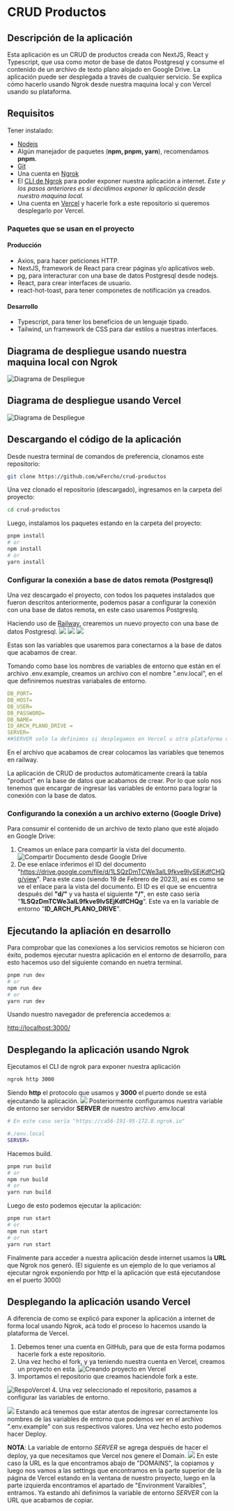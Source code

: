 
# CRUD Productos
## Descripción de la aplicación
Esta aplicación es un CRUD de productos creada con NextJS, React y Typescript, que usa como motor de base de datos Postgresql y consume el contenido de un archivo de texto plano alojado en Google Drive. La aplicación puede ser desplegada a través de cualquier servicio. Se explica cómo hacerlo usando Ngrok desde nuestra maquina local y con Vercel usando su plataforma.
## Requisitos
Tener instalado:
- [Nodejs](https://nodejs.org/en/)
- Algún manejador de paquetes (**npm, pnpm, yarn**), recomendamos **pnpm**.
- [Git](https://git-scm.com/)
- Una cuenta en [Ngrok](https://ngrok.com/)
- El [CLI de Ngrok](https://ngrok.com/download) para poder exponer nuestra aplicación a internet. *Este y los pasos anteriores es si decidimos exponer la aplicación desde nuestro maquina local.*
- Una cuenta en [Vercel](https://vercel.com/) y hacerle fork a este repositorio si queremos desplegarlo por Vercel.
### Paquetes que se usan en el proyecto
#### Producción
- Axios, para hacer peticiones HTTP.
- NextJS, framework de React para crear páginas y/o aplicativos web.
- pg, para interacturar con una base de datos Postgresql desde nodejs.
- React, para crear interfaces de usuario.
- react-hot-toast, para tener componetes de notificación ya creados.
#### Desarrollo
- Typescript, para tener los beneficios de un lenguaje tipado.
- Tailwind, un framework de CSS para dar estilos a nuestras interfaces.
## Diagrama de despliegue usando nuestra maquina local con Ngrok
![Diagrama de Despliegue](./images/diagrama-despliegue.png)
## Diagrama de despliegue usando Vercel
![Diagrama de Despliegue](./images/vercel-deploy-diagrama.png)
## Descargando el código de la aplicación
Desde nuestra terminal de comandos de preferencia, clonamos este repositorio:
```bash
git clone https://github.com/wFercho/crud-productos
```
Una vez clonado el repositorio (descargado), ingresamos en la carpeta del proyecto:
```bash
cd crud-productos
```

Luego, instalamos los paquetes estando en la carpeta del proyecto:
```bash
pnpm install
# or
npm install
# or
yarn install
```

### Configurar la conexión a base de datos remota (Postgresql)
Una vez descargado el proyecto, con todos los paquetes instalados que fueron descritos anteriormente, podemos pasar a configurar la conexión con una base de datos remota, en este caso usaremos Postgreslq.  

Haciendo uso de [Railway](https://railway.app/), crearemos un nuevo proyecto con una base de datos Postgresql.
![](./images/railway-home-page.png)
![](./images/railway-project-selection.png)
![](./images/railway-variables.png)


Estas son las variables que usaremos para conectarnos a la base de datos que acabamos de crear.  

Tomando como base los nombres de variables de entorno que están en el archivo .env.example, creamos un archivo con el nombre  ".env.local", en el que definiremos nuestras variabales de entorno.
```yaml
DB_PORT=
DB_HOST=
DB_USER=
DB_PASSWORD=
DB_NAME=
ID_ARCH_PLANO_DRIVE =
SERVER=
##SERVER solo la definimos si desplegamos en Vercel u otra plataforma diferente, o cuando usamos ngrok para exponer nuestra maquina local
```
En el archivo que acabamos de crear colocamos las variables que tenemos en railway.  

La aplicación de CRUD de productos automáticamente creará la tabla "product" en la base de datos que acabamos de crear. Por lo que solo nos tenemos que encargar de ingresar las variables de entorno para lograr la conexión con la base de datos.

### Configurando la conexión a un archivo externo (Google Drive)
Para consumir el contenido de un archivo de texto plano que esté alojado en Google Drive: 
1. Creamos un enlace para compartir la vista del documento.
![Compartir Documento desde Google Drive](./images/compartir-documento-google-drive.png)
2. De ese enlace inferimos el ID del documento
"https://drive.google.com/file/d/1LSQzDmTCWe3aIL9fkve9lvSEjKdfCHQg/view". 
Para este caso (siendo 19 de Febrero de 2023), así es como se ve el enlace para la vista del documento. El ID es el que se encuentra después del **"d/"** y va hasta el siguiente **"/"**, en este caso sería "**1LSQzDmTCWe3aIL9fkve9lvSEjKdfCHQg**". Este va en la variable de entorno "**ID_ARCH_PLANO_DRIVE**".
## Ejecutando la apliación en desarrollo
Para comprobar que las conexiones a los servicios remotos se hicieron con éxito, podemos ejecutar nuestra aplicación en el entorno de desarrollo, para esto hacemos uso del siguiente comando en nuetra terminal.
```bash
pnpm run dev
# or
npm run dev
# or
yarn run dev
```
Usando nuestro navegador de preferencia accedemos a:

 [http://localhost:3000/](http://localhost:3000/) 
## Desplegando la aplicación usando Ngrok
Ejecutamos el CLI de ngrok para exponer nuestra aplicación
```bash
ngrok http 3000
```
Siendo **http** el protocolo que usamos y **3000** el puerto donde se  está ejecutando la aplicación.
![](./images/ngrok-http-connection.png)
Posteriormente configuramos nuestra variable de entorno ser servidor **SERVER** de nuestro archivo .env.local
```bash
# En este caso sería "https://ca56-191-95-172.8.ngrok.io"

#./env.local
SERVER=
``` 
Hacemos build.
```bash
pnpm run build
# or
npm run build
# or
yarn run build
```
Luego de esto podemos ejecutar la aplicación:
```bash
pnpm run start
# or
npm run start
# or
yarn run start
```
Finalmente para acceder a nuestra aplicación desde internet usamos la **URL** 	que Ngrok nos generó. (El siguiente es un ejemplo de lo que veriamos al ejecutar ngrok exponiendo por http el la aplicación que está ejecutandose en el puerto 3000)

## Desplegando la aplicación usando Vercel
A diferencia de como se explicó para exponer la aplicación a internet de forma local usando Ngrok, acá todo el proceso lo hacemos usando la plataforma de Vercel.  
1. Debemos tener una cuenta en GitHub, para que de esta forma podamos hacerle fork a este repositorio.
2. Una vez hecho el fork, y ya teniendo nuestra cuenta en Vercel, creamos un proyecto en esta.
![Creando proyecto en Vercel](./images/creando-proyecto-vercel.png)
3. Importamos el repositorio que creamos haciendole fork a este.

![RespoVercel](./images/import-git-repository-vercel.png)
4. Una vez seleccionado el repositorio, pasamos a configurar las variables de entorno. 

![](./images/vercel-variables-entorno.png)
Estando acá tenemos que estar atentos de ingresar correctamente los nombres de las variables de entorno que podemos ver en el archivo ".env.example" con sus respectivos valores. Una vez hecho esto podemos hacer Deploy.

**NOTA**: La variable de entorno *SERVER* se agrega después de hacer el deploy, ya que necesitamos que Vercel nos genere el Domain.
![](./images/domain-dashboard.png)
En este caso la URL es la que encontramos abajo de "DOMAINS", la copiamos y luego nos vamos a las settings que encontramos en la parte superior de la página de Vercel estando en la ventana de nuestro proyecto, luego en la parte izquierda encontramos el apartado de "Environment Varaibles", entramos. Ya estando ahí definimos la variable de entorno *SERVER* con la URL que acabamos de copiar.